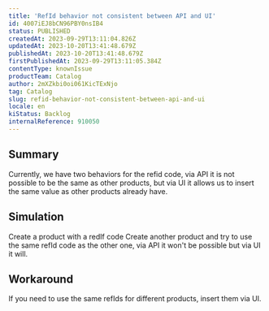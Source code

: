 ```yaml
---
title: 'RefId behavior not consistent between API and UI'
id: 4007iEJ8bCN96PBY0nsIB4
status: PUBLISHED
createdAt: 2023-09-29T13:11:04.826Z
updatedAt: 2023-10-20T13:41:48.679Z
publishedAt: 2023-10-20T13:41:48.679Z
firstPublishedAt: 2023-09-29T13:11:05.384Z
contentType: knownIssue
productTeam: Catalog
author: 2mXZkbi0oi061KicTExNjo
tag: Catalog
slug: refid-behavior-not-consistent-between-api-and-ui
locale: en
kiStatus: Backlog
internalReference: 910050
---
```


## Summary



Currently, we have two behaviors for the refid code, via API it is not possible to be the same as other products, but via UI it allows us to insert the same value as other products already have.


##

## Simulation



Create a product with a redIf code
Create another product and try to use the same refId code as the other one, via API it won't be possible but via UI it will.


##

## Workaround



If you need to use the same refIds for different products, insert them via UI.






